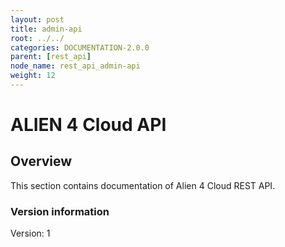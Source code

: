 ```yaml
---
layout: post
title: admin-api
root: ../../
categories: DOCUMENTATION-2.0.0
parent: [rest_api]
node_name: rest_api_admin-api
weight: 12
---
```


# ALIEN 4 Cloud API

## Overview
This section contains documentation of Alien 4 Cloud REST API.

### Version information
Version: 1

